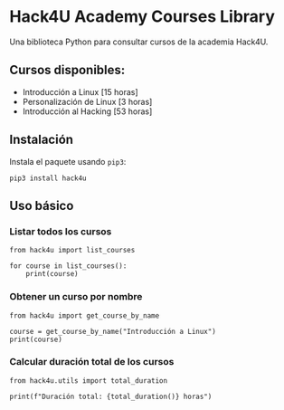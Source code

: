 # Hack4U Academy Courses Library

Una biblioteca Python para consultar cursos de la academia Hack4U.

## Cursos disponibles:

- Introducción a Linux [15 horas]
- Personalización de Linux [3 horas]
- Introducción al Hacking [53 horas]

## Instalación

Instala el paquete usando `pip3`:
```python3
pip3 install hack4u
```

## Uso básico

### Listar todos los cursos

```python3
from hack4u import list_courses

for course in list_courses():
    print(course)
```

### Obtener un curso por nombre

```python3
from hack4u import get_course_by_name

course = get_course_by_name("Introducción a Linux")
print(course)
```

### Calcular duración total de los cursos

```python3
from hack4u.utils import total_duration

print(f"Duración total: {total_duration()} horas")
```

